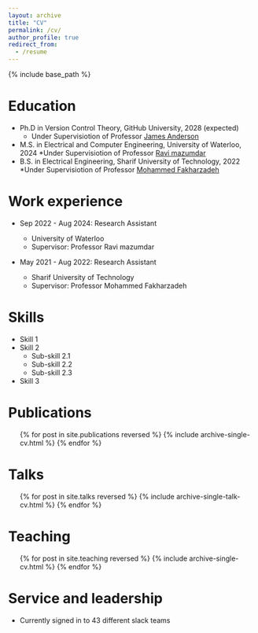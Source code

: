 ```yaml
---
layout: archive
title: "CV"
permalink: /cv/
author_profile: true
redirect_from:
  - /resume
---
```


{% include base_path %}

Education
======
* Ph.D in Version Control Theory, GitHub University, 2028 (expected)
   * Under Supervisiotion of Professor [James Anderson ](https://www.columbia.edu/~ja3451/index.html)
* M.S. in Electrical and Computer Engineering, University of Waterloo, 2024
    *Under Supervisiotion of Professor [Ravi mazumdar ](https://ece.uwaterloo.ca/~mazum/)
* B.S. in Electrical Engineering, Sharif University of Technology, 2022
    *Under Supervisiotion of Professor [Mohammed Fakharzadeh ](https://sharif.edu/~fakharzadeh/#)

Work experience
======
* Sep 2022 - Aug 2024: Research Assistant
  * University of Waterloo
  * Supervisor: Professor Ravi mazumdar

* May 2021 - Aug 2022: Research Assistant
  * Sharif University of Technology
  * Supervisor: Professor Mohammed Fakharzadeh
  
Skills
======
* Skill 1
* Skill 2
  * Sub-skill 2.1
  * Sub-skill 2.2
  * Sub-skill 2.3
* Skill 3

Publications
======
  <ul>{% for post in site.publications reversed %}
    {% include archive-single-cv.html %}
  {% endfor %}</ul>
  
Talks
======
  <ul>{% for post in site.talks reversed %}
    {% include archive-single-talk-cv.html  %}
  {% endfor %}</ul>
  
Teaching
======
  <ul>{% for post in site.teaching reversed %}
    {% include archive-single-cv.html %}
  {% endfor %}</ul>
  
Service and leadership
======
* Currently signed in to 43 different slack teams

